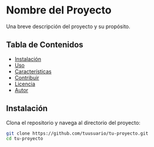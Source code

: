 # Nombre del Proyecto

Una breve descripción del proyecto y su propósito.

## Tabla de Contenidos

- [Instalación](#instalación)
- [Uso](#uso)
- [Características](#características)
- [Contribuir](#contribuir)
- [Licencia](#licencia)
- [Autor](#autor)

## Instalación

Clona el repositorio y navega al directorio del proyecto:

```bash
git clone https://github.com/tuusuario/tu-proyecto.git
cd tu-proyecto
